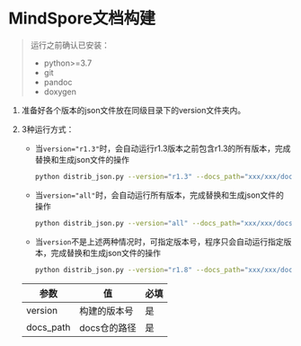 # MindSpore文档构建

> 运行之前确认已安装：
>
> - python>=3.7
> - git
> - pandoc
> - doxygen

1. 准备好各个版本的json文件放在同级目录下的version文件夹内。

2. 3种运行方式：

    - 当``version="r1.3"``时，会自动运行r1.3版本之前包含r1.3的所有版本，完成替换和生成json文件的操作

      ```bash
      python distrib_json.py --version="r1.3" --docs_path="xxx/xxx/docs"
      ```

    - 当``version="all"``时，会自动运行所有版本，完成替换和生成json文件的操作

      ```bash
      python distrib_json.py --version="all" --docs_path="xxx/xxx/docs"
      ```
    
    - 当``version``不是上述两种情况时，可指定版本号，程序只会自动运行指定版本，完成替换和生成json文件的操作

      ```bash
      python distrib_json.py --version="r1.8" --docs_path="xxx/xxx/docs"
      ```

    | 参数 | 值 | 必填 |
    | ---- | ---- | ---- |
    | version | 构建的版本号 | 是 |
    | docs_path | docs仓的路径 | 是 |
